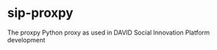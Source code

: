 sip-proxpy
==========

The proxpy Python proxy as used in DAVID Social Innovation Platform development

